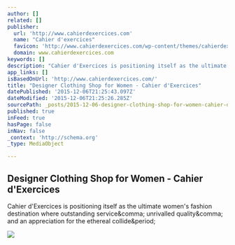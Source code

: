 ```yaml
---
author: []
related: []
publisher:
  url: 'http://www.cahierdexercices.com'
  name: "Cahier d'exercices"
  favicon: 'http://www.cahierdexercices.com/wp-content/themes/cahierdexercices/favicon.ico'
  domain: www.cahierdexercices.com
keywords: []
description: "Cahier d'Exercices is positioning itself as the ultimate women's fashion destination where outstanding service, unrivalled quality, and an appreciation for the ethereal collide."
app_links: []
isBasedOnUrl: 'http://www.cahierdexercices.com/'
title: "Designer Clothing Shop for Women - Cahier d'Exercices"
datePublished: '2015-12-06T21:25:43.097Z'
dateModified: '2015-12-06T21:25:26.285Z'
sourcePath: _posts/2015-12-06-designer-clothing-shop-for-women-cahier-dexercices.md
published: true
inFeed: true
hasPage: false
inNav: false
_context: 'http://schema.org'
_type: MediaObject

---
```

<article style=""><h1>Designer Clothing Shop for Women - Cahier d'Exercices</h1><p>Cahier d'Exercices is positioning itself as the ultimate women's fashion destination where outstanding service&amp;comma; unrivalled quality&amp;comma; and an appreciation for the ethereal collide&amp;period;</p><img src="http://www.cahierdexercices.com/wp-content/uploads/2015/10/MAR-OL-SAND-64331.jpg" /></article>
